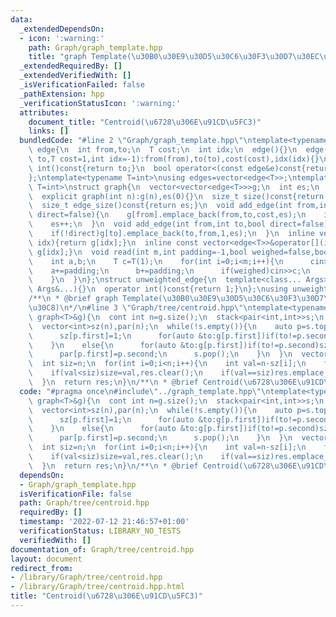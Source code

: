 ```yaml
---
data:
  _extendedDependsOn:
  - icon: ':warning:'
    path: Graph/graph_template.hpp
    title: "graph Template(\u30B0\u30E9\u30D5\u30C6\u30F3\u30D7\u30EC\u30FC\u30C8)"
  _extendedRequiredBy: []
  _extendedVerifiedWith: []
  _isVerificationFailed: false
  _pathExtension: hpp
  _verificationStatusIcon: ':warning:'
  attributes:
    document_title: "Centroid(\u6728\u306E\u91CD\u5FC3)"
    links: []
  bundledCode: "#line 2 \"Graph/graph_template.hpp\"\ntemplate<typename T=int>\nstruct\
    \ edge{\n  int from,to;\n  T cost;\n  int idx;\n  edge(){}\n  edge(int from,int\
    \ to,T cost=1,int idx=-1):from(from),to(to),cost(cost),idx(idx){}\n  operator\
    \ int()const{return to;}\n  bool operator<(const edge&e)const{return cost<e.cost;}\n\
    };\ntemplate<typename T=int>\nusing edges=vector<edge<T>>;\ntemplate<typename\
    \ T=int>\nstruct graph{\n  vector<vector<edge<T>>>g;\n  int es;\n  graph(){}\n\
    \  explicit graph(int n):g(n),es(0){}\n  size_t size()const{return g.size();}\n\
    \  size_t edge_size()const{return es;}\n  void add_edge(int from,int to,T cost=1,bool\
    \ direct=false){\n    g[from].emplace_back(from,to,cost,es);\n    if(!direct)g[to].emplace_back(to,from,cost,es);\n\
    \    es++;\n  }\n  void add_edge(int from,int to,bool direct=false){\n    g[from].emplace_back(from,to,1,es);\n\
    \    if(!direct)g[to].emplace_back(to,from,1,es);\n  }\n  inline vector<edge<T>>&operator[](int\
    \ idx){return g[idx];}\n  inline const vector<edge<T>>&operator[](int idx)const{return\
    \ g[idx];}\n  void read(int m,int padding=-1,bool weighed=false,bool direct=false){\n\
    \    int a,b;\n    T c=T(1);\n    for(int i=0;i<m;i++){\n      cin>>a>>b;\n  \
    \    a+=padding;\n      b+=padding;\n      if(weighed)cin>>c;\n      add_edge(a,b,c,dierct);\n\
    \    }\n  }\n};\nstruct unweighted_edge{\n  template<class... Args>unweighted_edge(const\
    \ Args&...){}\n  operator int()const{return 1;}\n};\nusing unweighted_graph=graph<unweighted_edge>;\n\
    /**\n * @brief graph Template(\u30B0\u30E9\u30D5\u30C6\u30F3\u30D7\u30EC\u30FC\
    \u30C8)\n*/\n#line 3 \"Graph/tree/centroid.hpp\"\ntemplate<typename T>\nvector<int>centroid(const\
    \ graph<T>&g){\n  cont int n=g.size();\n  stack<pair<int,int>>s;\n  s.emplace(0,-1);\n\
    \  vector<int>sz(n),par(n);\n  while(!s.empty()){\n    auto p=s.top();\n    if(sz[p.first]==0){\n\
    \      sz[p.first]=1;\n      for(auto &to:g[p.first])if(to!=p.second)s.emplace(to,p.first);\n\
    \    }\n    else{\n      for(auto &to:g[p.first])if(to!=p.second)sz[p.first]+=sz[to];\n\
    \      par[p.first]=p.second;\n      s.pop();\n    }\n  }\n  vector<int>res;\n\
    \  int siz=n;\n  for(int i=0;i<n;i++){\n    int val=n-sz[i];\n    for(auto &to:g[i])if(to!=par[i])val=max(val,sz[to]);\n\
    \    if(val<siz)size=val,res.clear();\n    if(val==siz)res.emplace_back(i);\n\
    \  }\n  return res;\n}\n/**\n * @brief Centroid(\u6728\u306E\u91CD\u5FC3)\n*/\n"
  code: "#pragma once\n#include\"../graph_template.hpp\"\ntemplate<typename T>\nvector<int>centroid(const\
    \ graph<T>&g){\n  cont int n=g.size();\n  stack<pair<int,int>>s;\n  s.emplace(0,-1);\n\
    \  vector<int>sz(n),par(n);\n  while(!s.empty()){\n    auto p=s.top();\n    if(sz[p.first]==0){\n\
    \      sz[p.first]=1;\n      for(auto &to:g[p.first])if(to!=p.second)s.emplace(to,p.first);\n\
    \    }\n    else{\n      for(auto &to:g[p.first])if(to!=p.second)sz[p.first]+=sz[to];\n\
    \      par[p.first]=p.second;\n      s.pop();\n    }\n  }\n  vector<int>res;\n\
    \  int siz=n;\n  for(int i=0;i<n;i++){\n    int val=n-sz[i];\n    for(auto &to:g[i])if(to!=par[i])val=max(val,sz[to]);\n\
    \    if(val<siz)size=val,res.clear();\n    if(val==siz)res.emplace_back(i);\n\
    \  }\n  return res;\n}\n/**\n * @brief Centroid(\u6728\u306E\u91CD\u5FC3)\n*/"
  dependsOn:
  - Graph/graph_template.hpp
  isVerificationFile: false
  path: Graph/tree/centroid.hpp
  requiredBy: []
  timestamp: '2022-07-12 21:46:57+01:00'
  verificationStatus: LIBRARY_NO_TESTS
  verifiedWith: []
documentation_of: Graph/tree/centroid.hpp
layout: document
redirect_from:
- /library/Graph/tree/centroid.hpp
- /library/Graph/tree/centroid.hpp.html
title: "Centroid(\u6728\u306E\u91CD\u5FC3)"
---
```

